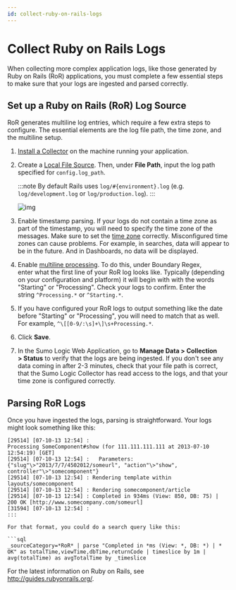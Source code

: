 ```yaml
---
id: collect-ruby-on-rails-logs
---
```


# Collect Ruby on Rails Logs

When collecting more complex application logs, like those generated by Ruby on Rails (RoR) applications, you must complete a few essential steps to make sure that your logs are ingested and parsed correctly.

## Set up a Ruby on Rails (RoR) Log Source

RoR generates multiline log entries, which require a few extra steps to
configure. The essential elements are the log file path, the time zone,
and the multiline setup.

1. [Install a Collector](/docs/send-data/installed-collectors) on the machine running your application.

1. Create a [Local File Source](../sources/installed-collectors/local-file-source.md). Then, under **File Path**, input the log path specified for `config.log_path`.

    :::note
    By default Rails uses `log/#{environment}.log` (e.g. `log/development.log` or `log/production.log`).
    :::

    ![img](/img/send-data/ruby_on_rails.png)

1. Enable timestamp parsing. If your logs do not contain a time zone as part of the timestamp, you will need to specify the time zone of the messages. Make sure to set the [time zone](../sources/reference-information-sources/time-reference.md) correctly. Misconfigured time zones can cause problems. For example, in searches, data will appear to be in the future. And in Dashboards, no data will be displayed.

1. Enable [multiline processing](../sources/reference-information-sources/collect-multiline-logs.md). To do this, under Boundary Regex, enter what the first line of your RoR log looks like. Typically (depending on your configuration and platform) it will begin with with the words "Starting" or "Processing". Check your logs to confirm. Enter the string `^Processing.*` or `^Starting.*`.

1. If you have configured your RoR logs to output something like the date before "Starting" or "Processing", you will need to match that as well. For example, `^\[[0-9/:\s]+\]\s+Processing.*`.

1. Click **Save**. 

1. In the Sumo Logic Web Application, go to **Manage Data \> Collection \> Status** to verify that the logs are being ingested. If you don't see any data coming in after 2-3 minutes, check that your file path is correct, that the Sumo Logic Collector has read access to the logs, and that your time zone is configured correctly.

## Parsing RoR Logs

Once you have ingested the logs, parsing is straightforward. Your logs might look something like this:

```
[29514] [07-10-13 12:54] : 
Processing SomeComponent#show (for 111.111.111.111 at 2013-07-10 12:54:19) [GET]
[29514] [07-10-13 12:54] :   Parameters: {"slug"\>"2013/7/7/4502012/someurl", "action"\>"show", controller"\>"somecomponent"}
[29514] [07-10-13 12:54] : Rendering template within layouts/somecomponent
[29514] [07-10-13 12:54] : Rendering somecomponent/article
[29514] [07-10-13 12:54] : Completed in 934ms (View: 850, DB: 75) | 200 OK [http://www.somecompany.com/someurl]
[31594] [07-10-13 12:54] : 
:::

For that format, you could do a search query like this:

```sql
_sourceCategory=*RoR* | parse "Completed in *ms (View: *, DB: *) | * OK" as totalTime,viewTime,dbTime,returnCode | timeslice by 1m | avg(totalTime) as avgTotalTime by _timeslice
```

For the latest information on Ruby on Rails, see http://guides.rubyonrails.org/.
